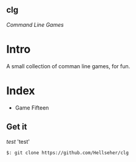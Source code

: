 <!--
File          : README.md

Created       : Sat 23 Jan 2016 21:55:13
Last Modified : Sat 23 Jan 2016 22:07:54
Maintainer    : sharlatan
-->

clg
---
_Command Line Games_

# Intro #
A small collection of comman line games, for fun.

# Index #

* Game Fifteen


## Get it
*test*
'test'

    $: git clone https://github.com/Hellseher/clg
